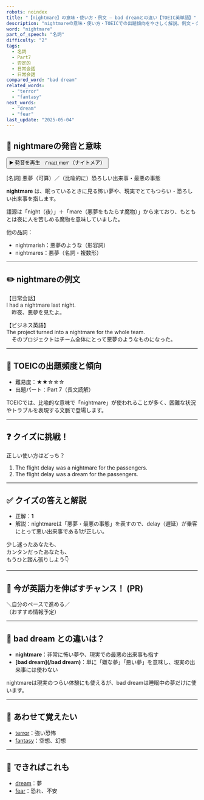 ```yaml
---
robots: noindex
title: "【nightmare】の意味・使い方・例文 ― bad dreamとの違い【TOEIC英単語】"
description: "nightmareの意味・使い方・TOEICでの出題傾向をやさしく解説。例文・クイズ付きでbad dreamとの違いもわかりやすく学べます。"
word: "nightmare"
part_of_speech: "名詞"
difficulty: "2"
tags:
  - 名詞
  - Part7
  - 否定的
  - 日常会話
  - 日常会話
compared_word: "bad dream"
related_words:
  - "terror"
  - "fantasy"
next_words:
  - "dream"
  - "fear"
last_update: "2025-05-04"
---
```


## 🔰 nightmareの発音と意味

<button class="play-audio" onclick="playTTS('nightmare')">
  <span class="play-audio-main">
    ▶️ 発音を再生　/ˈnaɪtˌmɛr/
  </span>
  <span class="play-audio-sub">
    （ナイトメア）
  </span>
</button>

[名詞] 悪夢（可算）／（比喩的に）恐ろしい出来事・最悪の事態

**nightmare** は、眠っているときに見る怖い夢や、現実でとてもつらい・恐ろしい出来事を指します。

語源は「night（夜）」＋「mare（悪夢をもたらす魔物）」から来ており、もともとは夜に人を苦しめる魔物を意味していました。

他の品詞：  
- nightmarish：悪夢のような（形容詞）
- nightmares：悪夢（名詞・複数形）

---

## ✏️ nightmareの例文

【日常会話】  
I had a nightmare last night.  
　昨夜、悪夢を見たよ。

【ビジネス英語】  
The project turned into a nightmare for the whole team.  
　そのプロジェクトはチーム全体にとって悪夢のようなものになった。

---

## 🎯 TOEICの出題頻度と傾向

- 難易度：★★☆☆☆
- 出題パート：Part 7（長文読解）

TOEICでは、比喩的な意味で「nightmare」が使われることが多く、困難な状況やトラブルを表現する文脈で登場します。

---

## ❓ クイズに挑戦！

正しい使い方はどっち？

1. The flight delay was a nightmare for the passengers.  
2. The flight delay was a dream for the passengers.

---

## ✅ クイズの答えと解説

- 正解：**1**
- 解説：nightmareは「悪夢・最悪の事態」を表すので、delay（遅延）が乗客にとって悪い出来事である1が正しい。

少し迷ったあなたも、  
カンタンだったあなたも、  
もうひと踏ん張りしよう👇️

---

## 🚀 今が英語力を伸ばすチャンス！ (PR)

<div class="info-center">
＼自分のペースで進める／<br>  
（おすすめ情報予定）
</div>

---

## 🤔  bad dream との違いは？

- **nightmare**：非常に怖い夢や、現実での最悪の出来事も指す
- **[bad dream](/bad dream)**：単に「嫌な夢」「悪い夢」を意味し、現実の出来事には使わない

nightmareは現実のつらい体験にも使えるが、bad dreamは睡眠中の夢だけに使います。

---

## 🧩 あわせて覚えたい

- [terror](/word/terror)：強い恐怖
- [fantasy](/word/fantasy)：空想、幻想

---

## 📖 できればこれも

- [dream](/word/dream)：夢
- [fear](/word/fear)：恐れ、不安

<!-- cvid: aid04_bid43 -->
